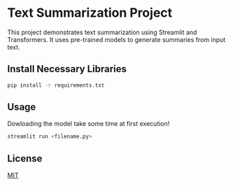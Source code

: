 # Text Summarization Project

This project demonstrates text summarization using Streamlit and Transformers. It uses pre-trained models to generate summaries from input text.

## Install Necessary Libraries

```bash
pip install -r requirements.txt
```

## Usage

Dowloading the model take some time at first execution!

```bash
streamlit run <filename.py>
```





## License

[MIT](https://choosealicense.com/licenses/mit/)